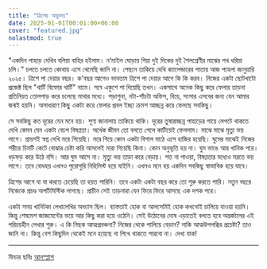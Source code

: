 ```yaml
---
title: "ত্রিশের অভ্যুদয়"
date: 2025-01-01T00:01:00+06:00
cover: "featured.jpg"
nolastmod: true
---
```


"একদিন পাহাড় দেখিব বলিয়া বাহির হইলাম। ন’মাইল ঘোড়ায় গিয়া দুই দিকের দুই শৈলশ্রেণীর মাঝের পথ ধরিয়া চলি।" চলতে চলতে কোথায় এসে থেমেছি জানি না। পেছনে তাকিয়ে দেখি ক্যালেন্ডারের পাতায় আজ পহেলা জানুয়ারি ২০২৫। ত্রিশে পা দেয়ার বছর। ক'বছর আগেও ভাবতাম ত্রিশে পা দেয়ার আগে কি কি করব। নিজের একটা ছোটখাটো প্রজেক্ট ছিল "থার্টি বিফোর থার্টি" নামে। সবে একুশে পা দিয়েছি তখন। একসাথে অনেক কিছু করে ফেলার তাড়না প্রতিনিয়ত তোলপাড় করে চলেছে মাথার মধ্যে। পড়াশুনা, নটা-পাঁচটা অফিস, বিয়ে, সংসার এসবের জন্য যেন আমার জন্মই হয়নি। অসাধারাণ কিছু একটা করে ফেলার প্রবল ইচ্ছা ক্রমশ আচ্ছন্ন করে ফেলছে সবকিছু। 

সে সবকিছু কত দূরের যেন মনে হয়। শূণ্য জানালায় তাকিয়ে থাকি। দূরের তুষারাচ্ছন্ন পাহাড়ের গায়ে লেপটে থাকতে দেখি কেমন যেন একটা বেঢপ বিষণ্ণতা। অর্ধেক জীবন তো বলতে গেলে কাটিয়েই ফেললাম। মাঝে মাঝে মৃত্যু ভয় লাগে। প্রায়শই স্বপ্ন দেখি মরে গিয়েছি। মরে গিয়ে কোন একটা বিশাল মাঠে এসে হাজির হয়েছি। ঘুমের মাঝেই নিজের শরীরে চিমটি কেটে বোঝার চেষ্টা করি আসলেই মারা গিয়েছি কিনা। কোন অনুভূতি হয় না। ঘুম ভাঙে আর খানিক পরে। ধড়ফড় করে উঠে বসি। আর ঘুম আসে না। মৃত্যু ভয় তাড়া করে বেড়ায়। শত না পাওয়া, বিষণ্ণতার মধ্যেও মরতে ভয় লাগে। তবে বোধহয় এখনও পুরোপুরি নিহিলিস্ট হয়ে যাইনি। এখনও মনে হয় একদিন সবকিছু স্বাভাবিক হয়ে যাবে। 

ত্রিশের আগে যা যা করতে চেয়েছি তা হয়ত পারিনি। তবে একটা একটা বছর করে তো শুরু করতে পারি। নতুন বছরে নিজেকে প্রচণ্ড অপটিমিস্টিক লাগছে। প্রাচীন সেই তাড়নারা যেন ফিরে ফিরে আসছে এক দশক পরে। 

একটা সময় খানিটকা লেখালেখির অভ্যাস ছিল। ব্যাস্ততাই হোক বা আলসেমিই হোক কখনোই চালিয়ে যাওয়া হয়নি। কিন্তু শেষমেশ জাজমেন্টের ভয়ে আর কিছু করা হয়ে ওঠেনি। সেই উঠোনের দোষ এড়াতেই বলতে হবে অন্তর্জালের এই পরিচয়হীন লেখার শুরু। এ কি নিছক আত্মপ্রবঞ্চনা? নিজের থেকে পালিয়ে বেড়ান? নাকি আত্মউপলব্ধির প্রচেষ্টা? তাও জানি না। কিন্তু বেশ কিছুদিন থেকেই মনে হয়েছে না লিখে থাকতে পারবো না। দেখা যাক! 

---
ফিচার ছবিঃ [আনস্প্লাশ](https://unsplash.com/photos/tree-trunk-with-green-leaves-x8MZ2MoEKLE)
